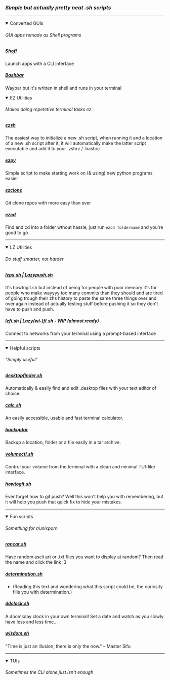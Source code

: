 ### *Simple but actually pretty neat .sh scripts*
-- -
<details open>
<summary>Converted GUIs</summary>

###### *GUI apps remade as Shell programs*

##### [Shofi](https://github.com/arxari/shofi)
Launch apps with a CLI interface

##### [Bashbar](https://github.com/arxari/bashbar)
Waybar but it's written in shell and runs in your terminal
</details open>


<details open>
<summary>EZ Utilities</summary>

###### *Makes doing repetetive terminal tasks ez*
##### [ezsh](https://github.com/AAATBSGSHU/ezsh)
The easiest way to initialize a new .sh script, when running it and a location of a new .sh script after it, it will automatically make the latter script executable and add it to your .zshrc / .bashrc

##### [ezpy](https://github.com/AAATBSGSHU/ezpy)
Simple script to make starting work on (& using) new python programs easier

##### [ezclone](https://github.com/AAATBSGSHU/ezclone)
Git clone repos with more easy than ever

##### [ezcd](https://github.com/AAATBSGSHU/ezcd)
Find and cd into a folder wthout hassle, just run ```ezcd foldername``` and you're good to go
-- -
</details open>

<details open>
<summary>LZ Utilities</summary>

###### *Do stuff smarter, not harder*
##### [lzps.sh | Lazypush.sh](https://github.com/AAATBSGSHU/lzps.sh)
It's howtogit.sh but instead of being for people with poor memory it's for people who make wayyyy too many commits than they should and are tired of going trough their zhs history to paste the same three things over and over again instead of actually testing stuff before pushing it so they don't have to push and push.

##### [lzfi.sh | Lazy(wi-)fi.sh](https://github.com/AAATBSGSHU/lzfi.sh) - WIP (almost ready)
Connect to networks from your terminal using a prompt-based interface

-- -
</details open>

<details open>
<summary>Helpful scripts</summary>

###### *"Simply useful"*
##### [desktopfinder.sh](https://github.com/AAATBSGSHU/desktopfinder.sh)
Automatically & easily find and edit .desktop files with your text editor of choice.

##### [calc.sh](https://github.com/AAATBSGSHU/calc.sh)
An easily accessible, usable and fast terminal calculator.

##### [backuptar](https://github.com/AAATBSGSHU/backuptar)
Backup a location, folder or a file easily in a tar archive.

##### [volumectl.sh](https://github.com/AAATBSGSHU/volumectl.sh)
Control your volume from the terminal with a clean and minimal TUI-like interface.

##### [howtogit.sh](https://github.com/AAATBSGSHU/howtogit.sh)
Ever forget how to git push? Well this won't help you with remembering, but it will help you push that quick fix to hide your mistakes.
-- -
</details open>


<details open>
<summary>Fun scripts</summary>

###### *Something for r/unixporn*
##### [rancat.sh](https://github.com/AAATBSGSHU/rancat.sh)
Have random ascii art or .txt files you want to display at random? Then read the name and click the link :3

##### [determination.sh](https://github.com/AAATBSGSHU/determination.sh)
* (Reading this text and wondering what this script could be, the curiosity fills you with determination.)

##### [ddclock.sh](https://github.com/AAATBSGSHU/ddclock.sh)
A doomsday clock in your own terminal! Set a date and watch as you slowly have less and less time...

##### [wisdom.sh](https://github.com/AAATBSGSHU/wisdom.sh)
"Time is just an illusion, there is only the now." – Master Sifu
-- -
</details open>


<details open>
<summary>TUIs</summary>

###### *Sometimes the CLI alone just isn't enough*

</details open>

